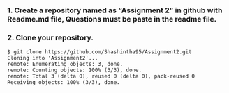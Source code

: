 ### 1. Create a repository named as “Assignment 2” in github with Readme.md file, Questions must be paste in the readme file.

### 2. Clone your repository.
    $ git clone https://github.com/Shashintha95/Assignment2.git
    Cloning into 'Assignment2'...
    remote: Enumerating objects: 3, done.
    remote: Counting objects: 100% (3/3), done.
    remote: Total 3 (delta 0), reused 0 (delta 0), pack-reused 0
    Receiving objects: 100% (3/3), done.


